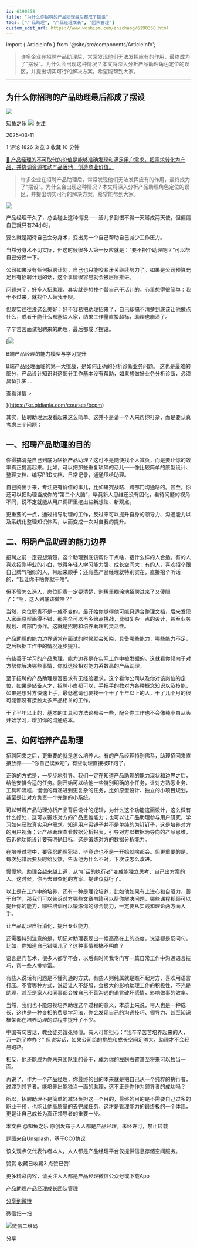 ```yaml
---
id: 6190358
title: "为什么你招聘的产品助理最后都成了摆设"
tags: ["产品助理", "产品经理成长", "团队管理"]
custom_edit_url: https://www.woshipm.com/zhichang/6190358.html
---
```

import { ArticleInfo } from '@site/src/components/ArticleInfo';

<ArticleInfo
    author="知鱼之乐"
    authorLink="https://www.woshipm.com/u/203822"
    published="2025-03-11"
    views={1826}
    comments={1}
    collects={3}
/>

> 许多企业在招聘产品助理后，常常发现他们无法发挥应有的作用，最终成为了“摆设”。为什么会出现这种情况？本文将深入分析产品助理角色定位的误区，并提出切实可行的解决方案，希望能帮到大家。

---

## 为什么你招聘的产品助理最后都成了摆设

[![](https://static.woshipm.com/view/woshipm_api_def_20240102145628_5750.jpeg?imageView2/1/w/72/h/72/q/100)](https://www.woshipm.com/u/203822)

[知鱼之乐](https://www.woshipm.com/u/203822) ![](https://static.woshipm.com/tag/1101_1@2x.png) 关注

2025-03-11

1 评论 1826 浏览 3 收藏 10 分钟

[🔗 产品经理的不可取代的价值是能够准确发现和满足用户需求，把需求转化为产品，并协调资源推动产品落地，创造商业价值。](https://ke.qidianla.com/courses/90pm)

> 许多企业在招聘产品助理后，常常发现他们无法发挥应有的作用，最终成为了“摆设”。为什么会出现这种情况？本文将深入分析产品助理角色定位的误区，并提出切实可行的解决方案，希望能帮到大家。

![](https://image.woshipm.com/2023/04/13/e792f2ba-d9e1-11ed-a8b0-00163e0b5ff3.jpg)

产品经理干久了，总会碰上这种情况——活儿多到恨不得一天掰成两天使，但偏偏自己就只有24小时。

要么就是期待自己会分身术，变出另一个自己帮助自己减少工作压力。

当然分身术不切实际，但这时候很多人第一反应就是：“要不招个助理吧？”可以帮自己分担一下。

公司如果没有任何招聘计划，自己也只能咬紧牙关继续努力了。如果是公司预算充足且有招聘计划的话，这个事情很容易就会被层层推进。

问题来了，好多人招助理，其实就是想找个替自己干活儿的。心里想得很简单：我干不过来，就找个人替我干呗。

但现实往往没这么美好：好不容易把助理招来了，自己却搞不清楚到底该让他做点什么，或者干脆什么都塞给人家，结果工作量直接超标，助理也崩溃了。

辛辛苦苦面试招聘来的助理，最后都成了摆设。

[![](https://image.woshipm.com/2023/08/02/1554eea8-30e3-11ee-88e7-00163e0b5ff3.png)

B端产品经理的能力模型与学习提升

B端产品经理面临的第一大挑战，是如何正确的分析诊断业务问题。 这也是最难的部分，产品设计知识对这部分工作基本没有帮助，如果想做好业务分析诊断，必须具备扎实 ...

查看详情 >

](https://ke.qidianla.com/courses/bcpm)

其实，招聘助理远没看起来这么简单。这并不是请一个人来帮你打杂，而是要认真考虑三个问题：

## 一、招聘产品助理的目的

你得搞清楚自己到底为啥招产品助理？这可不是随便找个人减负，而是要让你的效率真正提高起来。比如，可以把那些重复琐碎的活儿——像比较简单的原型设计、整理文档、编写PRD文档、日常记录，通通甩给助理。

自己腾出手来，专注更有价值的事儿，比如研究战略、跨部门沟通啥的。甚至，你还可以把助理当成你的“第二个大脑”，毕竟新人思维还没有固化，看待问题的视角不同，说不定就能从用户调研里挖出些新想法、新观点。

更重要的一点，通过指导助理的工作，反过来可以提升自身的领导力、沟通能力以及系统化整理知识体系，从而变成一次对自我的提升。

## 二、明确产品助理的能力边界

招聘之前一定要想清楚，这个助理到底该帮你干点啥，招什么样的人合适。有的人喜欢招刚毕业的小白，觉得年轻人学习能力强、成长空间大；有的人，喜欢招个跟自己脾气相似的人，带起来顺手；还有些产品经理就特别实在，直接招个听话的，“我让你干啥你就干啥”。

但不管怎么选人，岗位职责一定要清楚，别稀里糊涂地招聘进来了又傻眼了：“啊，这人到底该做啥？”

当然，岗位职责不是一成不变的。最开始你觉得他可能只适合整理文档，后来发现人家画原型画得不错，那完全可以再多给点挑战，比如复杂一点的设计，甚至业务规划、跨部门协作。这就是招聘和培养助理的灵活性。

产品助理的能力边界通常在面试的时候就会知晓，具备哪些能力，哪些能力不足，之后根据工作中的情况逐步提升。

有些善于学习的产品助理，能力边界是在实际工作中被发掘的。这就看你倾向于对方帮你解决哪些事情，你就选择相对能力系数高的产品助理。

至于招聘的产品助理是否要求有无经验要求，这个看你公司以及你对该岗位的定位，如果是储备人才，招聘小白都可以，手把手的教对方各种概念知识以及技能，如果是想对方快速上手，最低邀请也要找一个干了半年以上的人，干了几个月的很可能都没有接触太多产品相关的工作。

干了半年以上的，基本的工具和方法论都会一些，配合你工作也不会像纯小白从头开始学习，增加你的沟通成本。

## 三、如何培养产品助理

招聘回来之后，更重要的就是怎么培养人。有的产品经理特别佛系，助理招回来直接放养——“你自己摸索吧”，有些助理直接被吓跑了。

正确的方式是，一步步地引导。我们一定在知道产品助理的能力现状和边界之后，给他安排合适的任务。刚开始可以给他一些特别明确的小任务，让对方熟悉业务、工具和流程，慢慢的再递进到更复杂的任务，比如原型设计、独立的小项目规划，甚至是让对方负责一个完整的小系统。

可以带着产品助理分析产品背后设计的逻辑，为什么这个功能这面设计，这么做有什么好处，这可以锻炼对方的产品思维能力；也可以让产品助理参与用户研究，学习如何获取真实用户需求。知道用户买锤子并不是单纯的为钉钉子，这是培养对方的用户视角；让产品助理查看数据分析报表，引导对方以数据为导向的产品思维，告诉他功能设计要有明确目标，这是锻炼对方的数据分析能力。

在培养过程中，要容忍助理犯错，毕竟谁也不是一开始就啥都会。但更重要的是，每次犯错后要及时给反馈，告诉他为什么不对，下次该怎么改进。

慢慢地，助理会越来越上道，从“听话的执行者”变成能独立思考、自己出方案的人。这时候，你再去审查他的方案、提建议就行了。

以上是在工作中的培养，还有一种是理论培养，比如他如果有上进心和自驱力，善于自学，那我们可以告诉对方哪些文章书籍可以帮你解决问题，哪些课程视频可以提升你的能力，哪些培训可以锻炼你的综合能力，一定要从实践和理论两方面入手。

让产品助理自行消化，提升专业能力。

还需要特别注意的是，切记对助理表现出一幅高高在上的态度，说话都是反问句，比如，你知道自己错哪儿了？这种事情都搞不明白？

语言是门艺术，很多人都学不会，以后有时间我专门写一篇日常工作中沟通语言技巧，帮一些人排排雷。

有些人说话有问题是不懂沟通的方式，有些人则纯属就是瞧不起对方，喜欢用语言打压。不管哪种方式，说话让人不舒服，会极大的影响助理工作的积极性，不光是助理，甚至是家人和同事都会被自己不善沟通的语言破坏感情，影响做事的效率。

当然，我们也不能忽视培养助理这个过程的意义，本质上来说，带人也是一种成长，这也是一种变相的费曼学习法，你会发现自己的沟通技巧、领导力、甚至知识框架都在培养助理的过程中提升了不少。

中国有句古话，教会徒弟饿死师傅。有人可能担心：“我辛辛苦苦培养起来的人，万一跑了咋办？” 但说实话，如果公司给的挑战和成长空间足够大，助理才不会轻易跑路。

相反，他还能成为你未来团队里的骨干，成为你的左膀右臂甚至将来可以独当一面。

再说了，作为一个产品经理，你最终的目的本来就是把自己从一个纯粹的执行者，过渡到领导者。能培养出能独当一面的助理，这不正是你作为领导者的成功吗？

所以，招聘助理不是简单的减轻负担这一个目的，最终的目的是不需要自己过多的职业干预，也能让他高质量的去完成任务，这才是管理能力的最终极的一个体现，更是让自己成长为真正领导者的重要一步。

本文由 @知鱼之乐 原创发布于人人都是产品经理。未经许可，禁止转载

题图来自Unsplash，基于CC0协议

该文观点仅代表作者本人，人人都是产品经理平台仅提供信息存储空间服务。

赞赏 收藏已收藏3 点赞已赞1

更多精彩内容，请关注人人都是产品经理微信公众号或下载App

[产品助理](https://www.woshipm.com/tag/%e4%ba%a7%e5%93%81%e5%8a%a9%e7%90%86)[产品经理成长](https://www.woshipm.com/tag/%e4%ba%a7%e5%93%81%e7%bb%8f%e7%90%86%e6%88%90%e9%95%bf)[团队管理](https://www.woshipm.com/tag/%e5%9b%a2%e9%98%9f%e7%ae%a1%e7%90%86)

[分享到微博](https://service.weibo.com/share/share.php?appkey=2775287854&title=为什么你招聘的产品助理最后都成了摆设&url=https://www.woshipm.com/zhichang/6190358.html&pic=https://image.woshipm.com/2023/04/13/e792f2ba-d9e1-11ed-a8b0-00163e0b5ff3.jpg)

微信扫一扫

![微信二维码](https://api.pwmqr.com/qrcode/create/?url=https://www.woshipm.com/zhichang/6190358.html)

分享